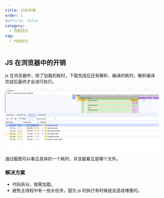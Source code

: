 ```yaml
---
title: JS的开销
order: 1
#article: false
category:
  - 性能优化
tag:
  - 代码优化
---
```


## JS 在浏览器中的开销

js 在浏览器中，除了加载的耗时，下载完成后还有解析、编译的耗时，解析编译完成后最终才会进行执行。

![](images/image.png)

通过截图可以看见具体的一个耗时，并且能看见是哪个文件。

### 解决方案

* 代码拆分，按需加载。
* 避免主线程中有一些长任务，因为 js 的执行有时候是会造成堵塞的。

